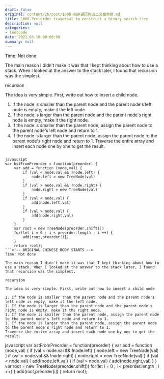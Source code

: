 ```yaml
---
draft: false
original: content/zh/post/1008-前序遍历构造二叉搜索树.md
title: 1008-Pre-order traversal to construct a binary search tree
description: null
categories:
- leetcode
date: 2021-03-10 00:00:00
summary: null
---
```


Time: Not done

The main reason I didn't make it was that I kept thinking about how to use a stack. When I looked at the answer to the stack later, I found that recursion was the simplest.

recursion

The idea is very simple. First, write out how to insert a child node.

1. If the node is smaller than the parent node and the parent node's left node is empty, make it the left node.
1. If the node is larger than the parent node and the parent node's right node is empty, make it the right node.
1. If the node is smaller than the parent node, assign the parent node to the parent node's left node and return to 1.
1. If the node is larger than the parent node, assign the parent node to the parent node's right node and return to 1.
Traverse the entire array and insert each node one by one to get the result.

```

javascript
var bstFromPreorder = function(preorder) {
    var add = function (node,val) {
        if (val < node.val && !node.left) {
            node.left = new TreeNode(val)
        }
        if (val > node.val && !node.right) {
            node.right = new TreeNode(val)
        }
        if (val < node.val) {
            add(node.left,val)
        }
        if (val > node.val) {
            add(node.right,val)
        }
    }
    var root = new TreeNode(preorder.shift())
    for(let i = 0 ; i < preorder.length ; i ++) {
        add(root,preorder[i])
    }
    return root};
```<!-- ORIGINAL CHINESE BODY STARTS -->
Time: Not done

The main reason I didn't make it was that I kept thinking about how to use a stack. When I looked at the answer to the stack later, I found that recursion was the simplest.

recursion

The idea is very simple. First, write out how to insert a child node

1. If the node is smaller than the parent node and the parent node's left node is empty, make it the left node.
1. If the node is larger than the parent node and the parent node's right node is empty, make it the right node.
1. If the node is smaller than the parent node, assign the parent node to the parent node's left node and return to 1.
1. If the node is larger than the parent node, assign the parent node to the parent node's right node and return to 1.
Traverse the entire array and insert each node one by one to get the result.

```

javascript
var bstFromPreorder = function(preorder) {
    var add = function (node,val) {
        if (val < node.val && !node.left) {
            node.left = new TreeNode(val)
        }
        if (val > node.val && !node.right) {
            node.right = new TreeNode(val)
        }
        if (val < node.val) {
            add(node.left,val)
        }
        if (val > node.val) {
            add(node.right,val)
        }
    }
    var root = new TreeNode(preorder.shift())
    for(let i = 0 ; i < preorder.length ; i ++) {
        add(root,preorder[i])
    }
    return root};
```<!-- ORIGINAL CHINESE BODY ENDS -->
